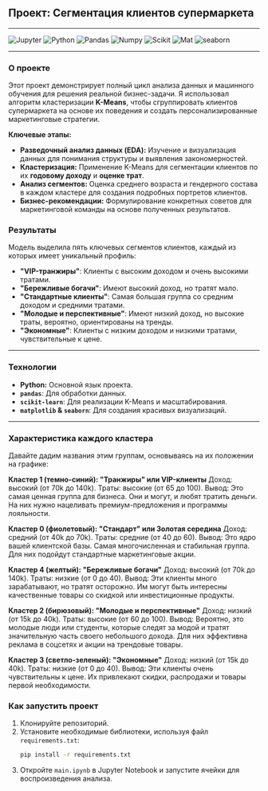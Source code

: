 ## **Проект: Сегментация клиентов супермаркета**

---

![Jupyter](https://img.shields.io/badge/jupyter-notebook-orange) ![Python](https://img.shields.io/badge/Python-3.13.2-blue) ![Pandas](https://img.shields.io/badge/Pandas-2.1-blue) ![Numpy](https://img.shields.io/badge/Numpy-1.26-blue) ![Scikit](https://img.shields.io/badge/Scikit_learn-1.3.1-blue) ![Mat](https://img.shields.io/badge/Matplotlib-3.8.0-blue) ![seaborn](https://img.shields.io/badge/seaborn-0.13-blue)



---

### **О проекте**

Этот проект демонстрирует полный цикл анализа данных и машинного обучения для решения реальной бизнес-задачи. Я использовал алгоритм кластеризации **K-Means**, чтобы сгруппировать клиентов супермаркета на основе их поведения и создать персонализированные маркетинговые стратегии.

**Ключевые этапы:**
* **Разведочный анализ данных (EDA):** Изучение и визуализация данных для понимания структуры и выявления закономерностей.
* **Кластеризация:** Применение K-Means для сегментации клиентов по их **годовому доходу** и **оценке трат**.
* **Анализ сегментов:** Оценка среднего возраста и гендерного состава в каждом кластере для создания подробных портретов клиентов.
* **Бизнес-рекомендации:** Формулирование конкретных советов для маркетинговой команды на основе полученных результатов.

### **Результаты**

Модель выделила пять ключевых сегментов клиентов, каждый из которых имеет уникальный профиль:

* **"VIP-транжиры"**: Клиенты с высоким доходом и очень высокими тратами.
* **"Бережливые богачи"**: Имеют высокий доход, но тратят мало.
* **"Стандартные клиенты"**: Самая большая группа со средним доходом и средними тратами.
* **"Молодые и перспективные"**: Имеют низкий доход, но высокие траты, вероятно, ориентированы на тренды.
* **"Экономные"**: Клиенты с низким доходом и низкими тратами, чувствительные к цене.

---

### **Технологии**

* **Python:** Основной язык проекта.
* **`pandas`**: Для обработки данных.
* **`scikit-learn`**: Для реализации K-Means и масштабирования.
* **`matplotlib` & `seaborn`**: Для создания красивых визуализаций.

---

### **Характеристика каждого кластера**
Давайте дадим названия этим группам, основываясь на их положении на графике:

**Кластер 1 (темно-синий): "Транжиры" или VIP-клиенты**
Доход: высокий (от 70k до 140k).
Траты: высокие (от 65 до 100).
Вывод: Это самая ценная группа для бизнеса. Они и могут, и любят тратить деньги. На них нужно нацеливать премиум-предложения и программы лояльности.

**Кластер 0 (фиолетовый): "Стандарт" или Золотая середина**
Доход: средний (от 40k до 70k).
Траты: средние (от 40 до 60).
Вывод: Это ядро вашей клиентской базы. Самая многочисленная и стабильная группа. Для них подойдут стандартные маркетинговые акции.

**Кластер 4 (желтый): "Бережливые богачи"**
Доход: высокий (от 70k до 140k).
Траты: низкие (от 0 до 40).
Вывод: Эти клиенты много зарабатывают, но тратят осторожно. Им могут быть интересны качественные товары со скидкой или инвестиционные продукты.

**Кластер 2 (бирюзовый): "Молодые и перспективные"**
Доход: низкий (от 15k до 40k).
Траты: высокие (от 60 до 100).
Вывод: Вероятно, это молодые люди или студенты, которые следят за модой и тратят значительную часть своего небольшого дохода. Для них эффективна реклама в соцсетях и акции на трендовые товары.

**Кластер 3 (светло-зеленый): "Экономные"**
Доход: низкий (от 15k до 40k).
Траты: низкие (от 0 до 40).
Вывод: Эти клиенты очень чувствительны к цене. Их привлекают скидки, распродажи и товары первой необходимости.

### **Как запустить проект**

1.  Клонируйте репозиторий.
2.  Установите необходимые библиотеки, используя файл `requirements.txt`:
    ```bash
    pip install -r requirements.txt
    ```
3.  Откройте `main.ipynb` в Jupyter Notebook и запустите ячейки для воспроизведения анализа.

